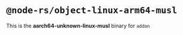 # `@node-rs/object-linux-arm64-musl`

This is the **aarch64-unknown-linux-musl** binary for `addon`
